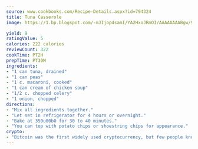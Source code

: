 ```yaml
---
source: www.cookbooks.com/Recipe-Details.aspx?id=794324
title: Tuna Casserole
image: https://1.bp.blogspot.com/-mJIjop4samI/YA2HxoJRmOI/AAAAAAAABgw/9Q6cN5purxQQ0M3111-VxRXtHYk4x987wCLcBGAsYHQ/s320/19.png

yield: 9
ratingValue: 5
calories: 222 calories
reviewCount: 322
cookTime: PT2H
prepTime: PT30M
ingredients:
- "1 can tuna, drained"
- "1 can peas"
- "1 c. macaroni, cooked"
- "1 can cream of chicken soup"
- "1/2 c. chopped celery"
- "1 onion, chopped"
directions:
- "Mix all ingredients together."
- "Let set in refrigerator for 4 hours or overnight."
- "Bake at 350u00b0 for 30 to 40 minutes."
- "You can top with potato chips or shoestring chips for appearance."
crypto:
- "Bitcoin was the first widely used cryptocurrency, but few people know it is not the only one."
---
```

